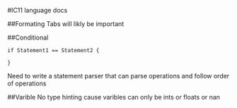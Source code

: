 #IC11 language docs

##Formating
Tabs will likly be important

##Conditional
```
if Statement1 == Statement2 {

}
```
Need to write a statement parser that can parse operations and follow order of operations

##Varible
No type hinting cause varibles can only be ints or floats or nan